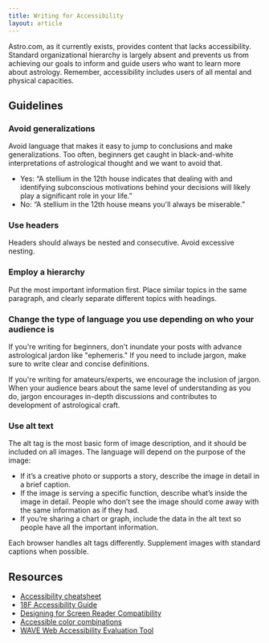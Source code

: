 ```yaml
---
title: Writing for Accessibility
layout: article
---
```


Astro.com, as it currently exists, provides content that lacks accessibility. Standard organizational hierarchy is largely absent and prevents us from achieving our goals to inform and guide users who want to learn more about astrology. Remember, accessibility includes users of all mental and physical capacities.

## Guidelines

### Avoid generalizations 

Avoid language that makes it easy to jump to conclusions and make generalizations. Too often, beginners get caught in black-and-white interpretations of astrological thought and we want to avoid that. 

- Yes: “A stellium in the 12th house indicates that dealing with and identifying subconscious motivations behind your decisions will likely play a significant role in your life.”
- No: “A stellium in the 12th house means you'll always be miserable.”

### Use headers

Headers should always be nested and consecutive. Avoid excessive nesting.

### Employ a hierarchy

Put the most important information first. Place similar topics in the same paragraph, and clearly separate different topics with headings.

### Change the type of language you use depending on who your audience is

If you're writing for beginners, don't inundate your posts with advance astrological jardon like "ephemeris." If you need to include jargon, make sure to write clear and concise definitions. 

If you're writing for amateurs/experts, we encourage the inclusion of jargon. When your audience bears about the same level of understanding as you do, jargon encourages in-depth discussions and contributes to development of astrological craft.

### Use alt text

The alt tag is the most basic form of image description, and it should be included on all images. The language will depend on the purpose of the image:

- If it’s a creative photo or supports a story, describe the image in detail in a brief caption.
- If the image is serving a specific function, describe what’s inside the image in detail. People who don’t see the image should come away with the same information as if they had.
- If you’re sharing a chart or graph, include the data in the alt text so people have all the important information.

Each browser handles alt tags differently. Supplement images with standard captions when possible.

## Resources

- [Accessibility cheatsheet](http://bitsofco.de/2015/the-accessibility-cheatsheet/)
- [18F Accessibility Guide](https://pages.18f.gov/accessibility/)
- [Designing for Screen Reader Compatibility](http://webaim.org/techniques/screenreader/)
- [Accessible color combinations](http://colorsafe.co/)
- [WAVE Web Accessibility Evaluation Tool](http://wave.webaim.org/)
